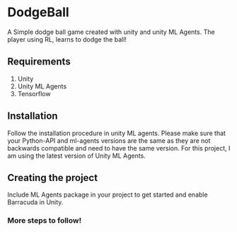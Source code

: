 # DodgeBall
A Simple dodge ball game created with unity and unity ML Agents. The player using RL, learns to dodge the ball!

## Requirements
1. Unity
2. Unity ML Agents
3. Tensorflow

## Installation

Follow the installation procedure in unity ML agents. Please make sure that your Python-API and ml-agents versions are the same as they are not backwards compatible and need to have the same version. For this project, I am using the latest version of Unity ML Agents.

## Creating the project

Include ML Agents package in your project to get started and enable Barracuda in Unity.


### More steps to follow!
